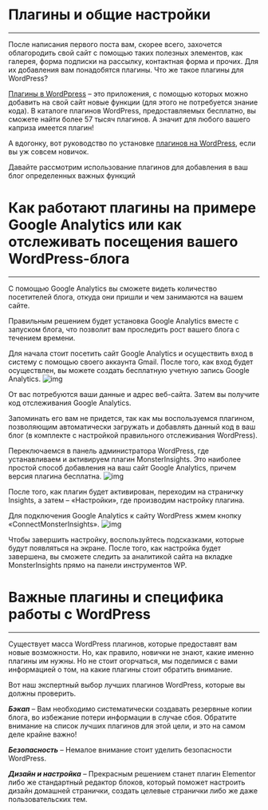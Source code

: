 # Плагины и общие настройки
___

После написания первого поста вам, скорее всего, захочется облагородить свой сайт 
с помощью таких полезных элементов, как галерея, форма подписки на рассылку, контактная форма и прочих. 
Для их добавления вам понадобятся плагины. Что же такое плагины для WordPress?

[Плагины в WordPpress](https://wordpresslab.ru/instrukcii/wordpress-plaginy-i-kak-oni-rabotayut/) – это приложения, с помощью которых можно добавить на свой сайт новые функции (для этого не потребуется знание кода).
В каталоге плагинов WordPress, предоставляемых бесплатно, вы сможете найти более 57 тысяч плагинов. А значит для любого вашего каприза имеется плагин!

А вдогонку, вот руководство по установке [плагинов на WordPress](https://wordpresslab.ru/instrukcii/ustanovka-plaginov-wordpress-poshagovoe/), если вы уж совсем новичок.

Давайте рассмотрим использование плагинов для добавления в ваш блог определенных важных функций

# Как работают плагины на примере Google Analytics или как отслеживать посещения вашего WordPress-блога
___
  С помощью Google Analytics вы сможете видеть количество посетителей блога, откуда они пришли и чем занимаются на вашем сайте.

  Правильным решением будет установка Google Analytics вместе с запуском блога, что позволит вам проследить рост вашего блога с течением времени.

  Для начала стоит посетить сайт Google Analytics и осуществить вход в систему с помощью своего аккаунта Gmail. После того, как вход будет осуществлен, вы можете создать бесплатную учетную запись Google Analytics.
![img](https://wordpresslab.ru/wp-content/uploads/2020/07/primer-raboty-plaginov-na-osnove-google-analytics-ili-otslezhivat-poseshheniya-vashego-wordpress-bloga-kak-sozdat-blog-na-wordpress.png)

От вас потребуются ваши данные и адрес веб-сайта. Затем вы получите код отслеживания Google Analytics.

Запоминать его вам не придется, так как мы воспользуемся плагином, позволяющим автоматически загружать и добавлять данный код в ваш блог (в комплекте с настройкой правильного отслеживания WordPress).

Переключаемся в панель администратора WordPress, где устанавливаем и активируем плагин MonsterInsights. Это наиболее простой способ добавления на ваш сайт Google Analytics, причем версия плагина бесплатна.
![img](https://wordpresslab.ru/wp-content/uploads/2020/07/plagin-monsterinsights-kak-sozdat-blog-na-wordpress.gif)

После того, как плагин будет активирован, переходим на страничку Insights, а затем – «Настройки», где производим настройку плагина.

Для подключения Google Analytics к сайту WordPress жмем кнопку «ConnectMonsterInsights».
![img](https://wordpresslab.ru/wp-content/uploads/2020/07/aktivacziya-monsterinsights-%E2%80%93-kak-sozdat-blog-na-wordpress.png)

Чтобы завершить настройку, воспользуйтесь подсказками, которые будут появляться на экране. После того, как настройка будет завершена, вы сможете следить за аналитикой сайта на вкладке MonsterInsights прямо на панели инструментов WP.

# Важные плагины и специфика работы с WordPress
___
Существует масса WordPress плагинов, которые предоставят вам новые возможности. Но, как правило, новички не знают, какие именно плагины им нужны. Но не стоит огорчаться, мы поделимся с вами информацией о том, на какие плагины стоит обратить внимание.

Вот наш экспертный выбор лучших плагинов WordPress, которые вы должны проверить.

***Бэкап*** – Вам необходимо систематически создавать резервные копии блога, во избежание потери информации в случае сбоя. Обратите внимание на список лучших плагинов для этой цели, и это на самом деле крайне важно!

***Безопасность*** – Немалое внимание стоит уделить безопасности WordPress.

***Дизайн и настройка*** – Прекрасным решением станет плагин Elementor либо же стандартный редактор блоков, который поможет настроить дизайн домашней странички, создать целевые странички либо же даже пользовательских тем.
